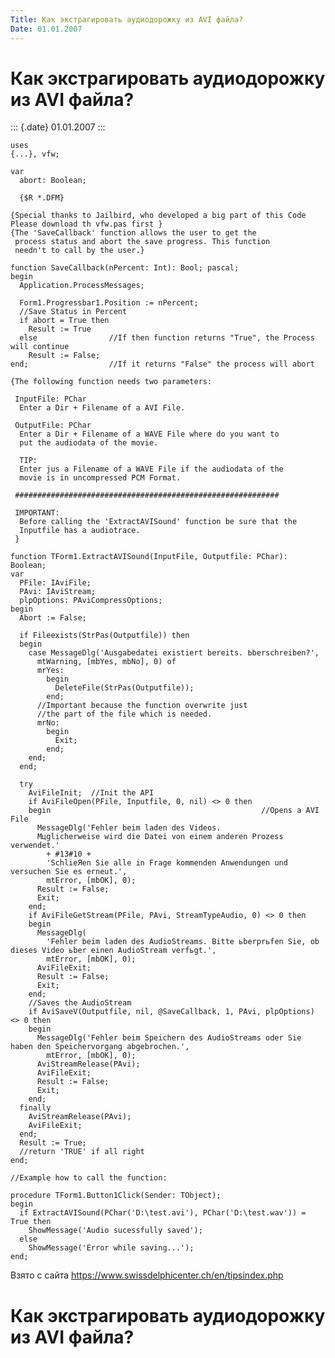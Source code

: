 ```yaml
---
Title: Как экстрагировать аудиодорожку из AVI файла?
Date: 01.01.2007
---
```



Как экстрагировать аудиодорожку из AVI файла?
=============================================

::: {.date}
01.01.2007
:::

    uses 
    {...}, vfw; 
     
    var 
      abort: Boolean; 
     
      {$R *.DFM} 
     
    {Special thanks to Jailbird, who developed a big part of this Code 
    Please download th vfw.pas first } 
    {The 'SaveCallback' function allows the user to get the 
     process status and abort the save progress. This function 
     needn't to call by the user.} 
     
    function SaveCallback(nPercent: Int): Bool; pascal; 
    begin 
      Application.ProcessMessages; 
     
      Form1.Progressbar1.Position := nPercent; 
      //Save Status in Percent 
      if abort = True then 
        Result := True    
      else                //If then function returns "True", the Process will continue 
        Result := False;  
    end;                  //If it returns "False" the process will abort 
     
    {The following function needs two parameters: 
     
     InputFile: PChar 
      Enter a Dir + Filename of a AVI File. 
     
     OutputFile: PChar 
      Enter a Dir + Filename of a WAVE File where do you want to 
      put the audiodata of the movie. 
     
      TIP: 
      Enter jus a Filename of a WAVE File if the audiodata of the 
      movie is in uncompressed PCM Format. 
     
     ########################################################### 
     
     IMPORTANT: 
      Before calling the 'ExtractAVISound' function be sure that the 
      Inputfile has a audiotrace. 
     } 
     
    function TForm1.ExtractAVISound(InputFile, Outputfile: PChar): Boolean; 
    var 
      PFile: IAviFile; 
      PAvi: IAviStream; 
      plpOptions: PAviCompressOptions; 
    begin 
      Abort := False; 
     
      if Fileexists(StrPas(Outputfile)) then  
      begin 
        case MessageDlg('Ausgabedatei existiert bereits. Ьberschreiben?', 
          mtWarning, [mbYes, mbNo], 0) of 
          mrYes:  
            begin 
              DeleteFile(StrPas(Outputfile)); 
            end;                             
          //Important because the function overwrite just 
          //the part of the file which is needed. 
          mrNo:  
            begin 
              Exit; 
            end; 
        end; 
      end; 
     
      try            
        AviFileInit;  //Init the API 
        if AviFileOpen(PFile, Inputfile, 0, nil) <> 0 then  
        begin                                               //Opens a AVI File 
          MessageDlg('Fehler beim laden des Videos. 
          Mцglicherweise wird die Datei von einem anderen Prozess verwendet.' 
            + #13#10 + 
            'SchlieЯen Sie alle in Frage kommenden Anwendungen und versuchen Sie es erneut.', 
            mtError, [mbOK], 0); 
          Result := False; 
          Exit; 
        end; 
        if AviFileGetStream(PFile, PAvi, StreamTypeAudio, 0) <> 0 then 
        begin 
          MessageDlg( 
            'Fehler beim laden des AudioStreams. Bitte ьberprьfen Sie, ob dieses Video ьber einen AudioStream verfьgt.', 
            mtError, [mbOK], 0); 
          AviFileExit; 
          Result := False; 
          Exit; 
        end; 
        //Saves the AudioStream 
        if AviSaveV(Outputfile, nil, @SaveCallback, 1, PAvi, plpOptions) <> 0 then 
        begin 
          MessageDlg('Fehler beim Speichern des AudioStreams oder Sie haben den Speichervorgang abgebrochen.', 
            mtError, [mbOK], 0); 
          AviStreamRelease(PAvi); 
          AviFileExit; 
          Result := False; 
          Exit; 
        end; 
      finally 
        AviStreamRelease(PAvi); 
        AviFileExit; 
      end; 
      Result := True;  
      //return 'TRUE' if all right 
    end; 
     
    //Example how to call the function: 
     
    procedure TForm1.Button1Click(Sender: TObject); 
    begin 
      if ExtractAVISound(PChar('D:\test.avi'), PChar('D:\test.wav')) = True then 
        ShowMessage('Audio sucessfully saved'); 
      else 
        ShowMessage('Error while saving...'); 
    end; 

Взято с сайта <https://www.swissdelphicenter.ch/en/tipsindex.php>

Как экстрагировать аудиодорожку из AVI файла?
=============================================

<!-- TOC -->
